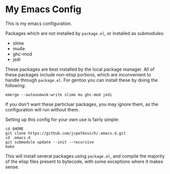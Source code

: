 # My Emacs Config

This is my emacs configuration.

Packages which are not installed by `package.el`, or installed as
submodules:

- slime
- mu4e
- ghc-mod
- jedi

These packages are best installed by the local package manager. All of
these packages include non-elisp portions, which are inconvenient to
handle through `package.el`. For gentoo you can install these by doing
the following:

    emerge --autounmask-write slime mu ghc-mod jedi

If you don't want these particluar packages, you may ignore them, as
the configuration will run without them.

Setting up this config for your own use is fairly simple:

    cd $HOME
    git clone https://github.com/jcpetkovich/.emacs.d.git
    cd .emacs.d
    git submodule update --init --recursive
    make

This will install several packages using `package.el`, and compile the
majority of the elisp files present to bytecode, with some exceptions
where it makes sense.
